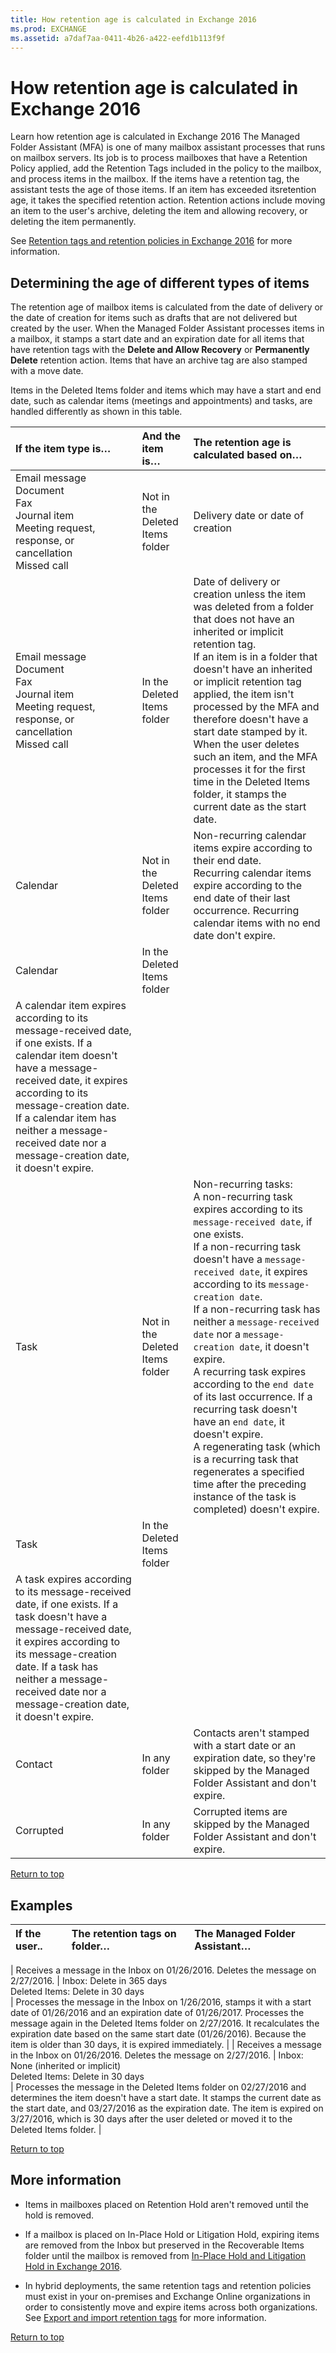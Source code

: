 ```yaml
---
title: How retention age is calculated in Exchange 2016
ms.prod: EXCHANGE
ms.assetid: a7daf7aa-0411-4b26-a422-eefd1b113f9f
---
```



# How retention age is calculated in Exchange 2016
Learn how retention age is calculated in Exchange 2016
The Managed Folder Assistant (MFA) is one of many mailbox assistant processes that runs on mailbox servers. Its job is to process mailboxes that have a Retention Policy applied, add the Retention Tags included in the policy to the mailbox, and process items in the mailbox. If the items have a retention tag, the assistant tests the age of those items. If an item has exceeded itsretention age, it takes the specified retention action. Retention actions include moving an item to the user's archive, deleting the item and allowing recovery, or deleting the item permanently. 
  
    
    

See  [Retention tags and retention policies in Exchange 2016](retention-tags-and-retention-policies-in-exchange-2016.md) for more information.
## Determining the age of different types of items

The retention age of mailbox items is calculated from the date of delivery or the date of creation for items such as drafts that are not delivered but created by the user. When the Managed Folder Assistant processes items in a mailbox, it stamps a start date and an expiration date for all items that have retention tags with the **Delete and Allow Recovery** or **Permanently Delete** retention action. Items that have an archive tag are also stamped with a move date.
  
    
    
Items in the Deleted Items folder and items which may have a start and end date, such as calendar items (meetings and appointments) and tasks, are handled differently as shown in this table.
  
    
    


|**If the item type is…**|**And the item is…**|**The retention age is calculated based on…**|
|:-----|:-----|:-----|
| Email message <br/>  Document <br/>  Fax <br/>  Journal item <br/>  Meeting request, response, or cancellation <br/>  Missed call <br/> |Not in the Deleted Items folder  <br/> |Delivery date or date of creation  <br/> |
| Email message <br/>  Document <br/>  Fax <br/>  Journal item <br/>  Meeting request, response, or cancellation <br/>  Missed call <br/> |In the Deleted Items folder  <br/> | Date of delivery or creation unless the item was deleted from a folder that does not have an inherited or implicit retention tag. <br/>  If an item is in a folder that doesn't have an inherited or implicit retention tag applied, the item isn't processed by the MFA and therefore doesn't have a start date stamped by it. When the user deletes such an item, and the MFA processes it for the first time in the Deleted Items folder, it stamps the current date as the start date. <br/> |
|Calendar  <br/> |Not in the Deleted Items folder  <br/> | Non-recurring calendar items expire according to their end date. <br/>  Recurring calendar items expire according to the end date of their last occurrence. Recurring calendar items with no end date don't expire. <br/> |
|Calendar  <br/> |In the Deleted Items folder  <br/> |
A calendar item expires according to its message-received date, if one exists. If a calendar item doesn't have a message-received date, it expires according to its message-creation date. If a calendar item has neither a message-received date nor a message-creation date, it doesn't expire. |
|Task  <br/> |Not in the Deleted Items folder  <br/> | Non-recurring tasks: <br/>  A non-recurring task expires according to its `message-received date`, if one exists.  <br/>  If a non-recurring task doesn't have a `message-received date`, it expires according to its  `message-creation date`.  <br/>  If a non-recurring task has neither a `message-received date` nor a `message-creation date`, it doesn't expire.  <br/>  A recurring task expires according to the `end date` of its last occurrence. If a recurring task doesn't have an `end date`, it doesn't expire.  <br/>  A regenerating task (which is a recurring task that regenerates a specified time after the preceding instance of the task is completed) doesn't expire. <br/> |
|Task  <br/> |In the Deleted Items folder  <br/> |
A task expires according to its message-received date, if one exists. If a task doesn't have a message-received date, it expires according to its message-creation date. If a task has neither a message-received date nor a message-creation date, it doesn't expire. |
|Contact  <br/> |In any folder  <br/> |Contacts aren't stamped with a start date or an expiration date, so they're skipped by the Managed Folder Assistant and don't expire.  <br/> |
|Corrupted  <br/> |In any folder  <br/> |Corrupted items are skipped by the Managed Folder Assistant and don't expire.  <br/> |
   
 [Return to top](how-retention-age-is-calculated-in-exchange-2016.md#top)
  
    
    

## Examples


  
    
    


|**If the user..**|**The retention tags on folder…**|**The Managed Folder Assistant…**|
|:-----|:-----|:-----|
|
Receives a message in the Inbox on 01/26/2016. Deletes the message on 2/27/2016. | Inbox: Delete in 365 days <br/>  Deleted Items: Delete in 30 days <br/> |
Processes the message in the Inbox on 1/26/2016, stamps it with a start date of 01/26/2016 and an expiration date of 01/26/2017. Processes the message again in the Deleted Items folder on 2/27/2016. It recalculates the expiration date based on the same start date (01/26/2016). Because the item is older than 30 days, it is expired immediately. |
|
Receives a message in the Inbox on 01/26/2016. Deletes the message on 2/27/2016. | Inbox: None (inherited or implicit) <br/>  Deleted Items: Delete in 30 days <br/> |
Processes the message in the Deleted Items folder on 02/27/2016 and determines the item doesn't have a start date. It stamps the current date as the start date, and 03/27/2016 as the expiration date. The item is expired on 3/27/2016, which is 30 days after the user deleted or moved it to the Deleted Items folder. |
   
 [Return to top](how-retention-age-is-calculated-in-exchange-2016.md#top)
  
    
    

## More information


- Items in mailboxes placed on Retention Hold aren't removed until the hold is removed.
    
  
- If a mailbox is placed on In-Place Hold or Litigation Hold, expiring items are removed from the Inbox but preserved in the Recoverable Items folder until the mailbox is removed from  [In-Place Hold and Litigation Hold in Exchange 2016](in-place-hold-and-litigation-hold-in-exchange-2016.md).
    
  
- In hybrid deployments, the same retention tags and retention policies must exist in your on-premises and Exchange Online organizations in order to consistently move and expire items across both organizations. See  [Export and import retention tags](http://technet.microsoft.com/library/18405ea2-7ccc-475e-bd84-8b040e17bf44.aspx) for more information.
    
  
 [Return to top](how-retention-age-is-calculated-in-exchange-2016.md#top)
  
    
    

